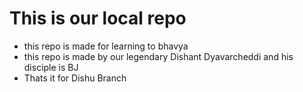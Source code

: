 # This is our local repo

- this repo is made for learning to bhavya
- this repo is made by our legendary Dishant Dyavarcheddi and his disciple is BJ
- Thats it for Dishu Branch
